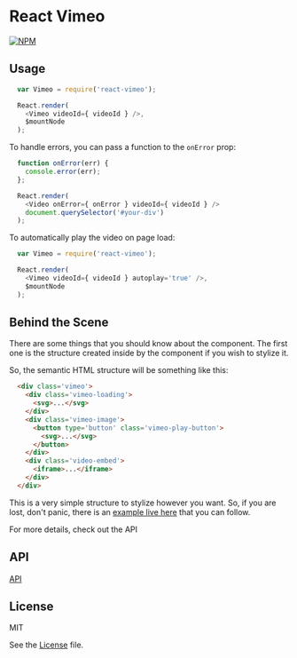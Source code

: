 # React Vimeo

[![NPM](https://nodei.co/npm/react-vimeo.png?downloads=true)](https://nodei.co/npm/react-vimeo/)

## Usage

```javascript
  var Vimeo = require('react-vimeo');

  React.render(
    <Vimeo videoId={ videoId } />,
    $mountNode
  );
```

To handle errors, you can pass a function to the `onError` prop:

```js
  function onError(err) {
    console.error(err);
  };

  React.render(
    <Video onError={ onError } videoId={ videoId } />
    document.querySelector('#your-div')
  );
```

To automatically play the video on page load:

```javascript
  var Vimeo = require('react-vimeo');

  React.render(
    <Vimeo videoId={ videoId } autoplay='true' />,
    $mountNode
  );
```

## Behind the Scene

There are some things that you should know about the component. The first one is the structure created inside by the component if you wish to stylize it.

So, the semantic HTML structure will be something like this:

```html
  <div class='vimeo'>
    <div class='vimeo-loading'>
      <svg>...</svg>
    </div>
    <div class='vimeo-image'>
      <button type='button' class='vimeo-play-button'>
        <svg>...</svg>
      </button>
    </div>
    <div class='video-embed'>
      <iframe>...</iframe>
    </div>
  </div>
```

This is a very simple structure to stylize however you want. So, if you are lost, don't panic, there is an [example live here](http://freecodecamp.github.io/react-vimeo/) that you can follow.

For more details, check out the API

## API

[API](docs/README.md)

## License

MIT

See the [License](LICENSE.md) file.
